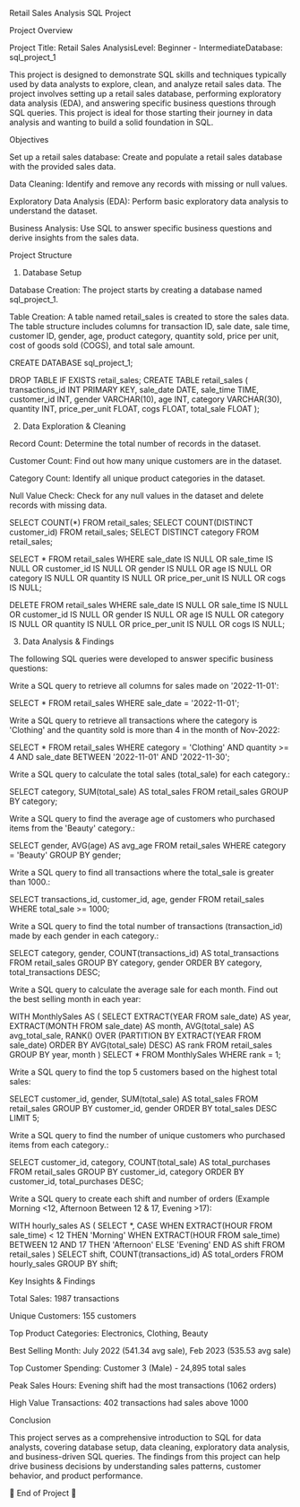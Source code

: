 Retail Sales Analysis SQL Project

Project Overview

Project Title: Retail Sales AnalysisLevel: Beginner - IntermediateDatabase: sql_project_1

This project is designed to demonstrate SQL skills and techniques typically used by data analysts to explore, clean, and analyze retail sales data. The project involves setting up a retail sales database, performing exploratory data analysis (EDA), and answering specific business questions through SQL queries. This project is ideal for those starting their journey in data analysis and wanting to build a solid foundation in SQL.

Objectives

Set up a retail sales database: Create and populate a retail sales database with the provided sales data.

Data Cleaning: Identify and remove any records with missing or null values.

Exploratory Data Analysis (EDA): Perform basic exploratory data analysis to understand the dataset.

Business Analysis: Use SQL to answer specific business questions and derive insights from the sales data.

Project Structure

1. Database Setup

Database Creation: The project starts by creating a database named sql_project_1.

Table Creation: A table named retail_sales is created to store the sales data. The table structure includes columns for transaction ID, sale date, sale time, customer ID, gender, age, product category, quantity sold, price per unit, cost of goods sold (COGS), and total sale amount.

CREATE DATABASE sql_project_1;

DROP TABLE IF EXISTS retail_sales;
CREATE TABLE retail_sales (
    transactions_id INT PRIMARY KEY,
    sale_date DATE, 
    sale_time TIME,
    customer_id INT, 
    gender VARCHAR(10),
    age INT,
    category VARCHAR(30),
    quantity INT,
    price_per_unit FLOAT, 
    cogs FLOAT,
    total_sale FLOAT
);

2. Data Exploration & Cleaning

Record Count: Determine the total number of records in the dataset.

Customer Count: Find out how many unique customers are in the dataset.

Category Count: Identify all unique product categories in the dataset.

Null Value Check: Check for any null values in the dataset and delete records with missing data.

SELECT COUNT(*) FROM retail_sales;
SELECT COUNT(DISTINCT customer_id) FROM retail_sales;
SELECT DISTINCT category FROM retail_sales;

SELECT * FROM retail_sales
WHERE 
    sale_date IS NULL OR sale_time IS NULL OR customer_id IS NULL OR 
    gender IS NULL OR age IS NULL OR category IS NULL OR 
    quantity IS NULL OR price_per_unit IS NULL OR cogs IS NULL;

DELETE FROM retail_sales
WHERE 
    sale_date IS NULL OR sale_time IS NULL OR customer_id IS NULL OR 
    gender IS NULL OR age IS NULL OR category IS NULL OR 
    quantity IS NULL OR price_per_unit IS NULL OR cogs IS NULL;

3. Data Analysis & Findings

The following SQL queries were developed to answer specific business questions:

Write a SQL query to retrieve all columns for sales made on '2022-11-01':

SELECT * FROM retail_sales WHERE sale_date = '2022-11-01';

Write a SQL query to retrieve all transactions where the category is 'Clothing' and the quantity sold is more than 4 in the month of Nov-2022:

SELECT * FROM retail_sales
WHERE category = 'Clothing'
AND quantity >= 4
AND sale_date BETWEEN '2022-11-01' AND '2022-11-30';

Write a SQL query to calculate the total sales (total_sale) for each category.:

SELECT category, SUM(total_sale) AS total_sales FROM retail_sales GROUP BY category;

Write a SQL query to find the average age of customers who purchased items from the 'Beauty' category.:

SELECT gender, AVG(age) AS avg_age FROM retail_sales WHERE category = 'Beauty' GROUP BY gender;

Write a SQL query to find all transactions where the total_sale is greater than 1000.:

SELECT transactions_id, customer_id, age, gender FROM retail_sales WHERE total_sale >= 1000;

Write a SQL query to find the total number of transactions (transaction_id) made by each gender in each category.:

SELECT category, gender, COUNT(transactions_id) AS total_transactions
FROM retail_sales
GROUP BY category, gender
ORDER BY category, total_transactions DESC;

Write a SQL query to calculate the average sale for each month. Find out the best selling month in each year:

WITH MonthlySales AS (
    SELECT EXTRACT(YEAR FROM sale_date) AS year,
           EXTRACT(MONTH FROM sale_date) AS month,
           AVG(total_sale) AS avg_total_sale,
           RANK() OVER (PARTITION BY EXTRACT(YEAR FROM sale_date) ORDER BY AVG(total_sale) DESC) AS rank
    FROM retail_sales
    GROUP BY year, month
)
SELECT * FROM MonthlySales WHERE rank = 1;

Write a SQL query to find the top 5 customers based on the highest total sales:

SELECT customer_id, gender, SUM(total_sale) AS total_sales
FROM retail_sales
GROUP BY customer_id, gender
ORDER BY total_sales DESC
LIMIT 5;

Write a SQL query to find the number of unique customers who purchased items from each category.:

SELECT customer_id, category, COUNT(total_sale) AS total_purchases
FROM retail_sales
GROUP BY customer_id, category
ORDER BY customer_id, total_purchases DESC;

Write a SQL query to create each shift and number of orders (Example Morning <12, Afternoon Between 12 & 17, Evening >17):

WITH hourly_sales AS (
    SELECT *,
    CASE
        WHEN EXTRACT(HOUR FROM sale_time) < 12 THEN 'Morning'
        WHEN EXTRACT(HOUR FROM sale_time) BETWEEN 12 AND 17 THEN 'Afternoon'
        ELSE 'Evening'
    END AS shift
    FROM retail_sales
)
SELECT shift, COUNT(transactions_id) AS total_orders FROM hourly_sales GROUP BY shift;

Key Insights & Findings

Total Sales: 1987 transactions

Unique Customers: 155 customers

Top Product Categories: Electronics, Clothing, Beauty

Best Selling Month: July 2022 (541.34 avg sale), Feb 2023 (535.53 avg sale)

Top Customer Spending: Customer 3 (Male) - 24,895 total sales

Peak Sales Hours: Evening shift had the most transactions (1062 orders)

High Value Transactions: 402 transactions had sales above 1000

Conclusion

This project serves as a comprehensive introduction to SQL for data analysts, covering database setup, data cleaning, exploratory data analysis, and business-driven SQL queries. The findings from this project can help drive business decisions by understanding sales patterns, customer behavior, and product performance.

🚀 End of Project 🚀
